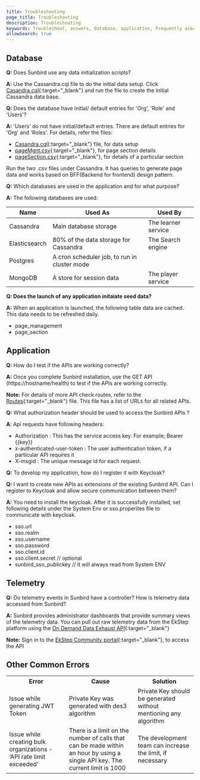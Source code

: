 ```yaml
---
title: Troubleshooting
page_title: Troubleshooting
description: Troubleshooting
keywords: Troubleshoot, answers, Database, application, Frequently asked questions, 'FAQ, questions'
allowSearch: true
---
```

## Database

**Q:** Does Sunbird use any data initialization scripts?

**A:** Use the Cassandra.cql file to do the initial data setup. 
Click [Casandra.cql](https://github.com/project-sunbird/sunbird-lms-mw/blob/master/service/src/main/resources/cassandra.cql){:target="_blank"} and run the file to create the initial Cassandra data base.

**Q:**  Does the database have initial/ default entries for 'Org', 'Role' and 'Users'?

**A:**  'Users' do not have initial/default entries. There are default entries for 'Org' and 'Roles'. 
For details, refer the files:

+ [Casandra.cql](https://github.com/project-sunbird/sunbird-lms-mw/blob/master/service/src/main/resources/cassandra.cql){:target="_blank"} file, for data setup
+ [pageMgnt.csv](https://github.com/project-sunbird/sunbird-lms-mw/blob/master/actors/src/main/resources/pageMgmt.csv){:target="_blank"}, for page section details
+ [pageSection.csv](https://github.com/project-sunbird/sunbird-lms-mw/blob/master/actors/src/main/resources/pageSection.csv){:target="_blank"}, for details of a particular section
     
Run the two .csv files under Cassandra. It has queries to generate page data and works based on BFF(Backend for frontend) design pattern.

**Q:**  Which databases are used in the application and for what purpose?

**A:** The following databases are used: 

Name | Used As     | Used By
---- |-------------|--------
Cassandra |Main database storage  |The learner service
Elasticsearch  |  80% of the data storage for Cassandra     | The Search engine 
Postgres  |A cron scheduler job, to run in cluster mode     |
MongoDB   |A store for session data     |The player service
 
**Q:  Does the launch of any application initaiate seed data?**

**A:** When an application is launched, the following table data are cached. This data needs to be refreshed daily. 

- page_management 
- page_section

## Application 

**Q:** How do I test if the APIs are working correctly?

**A:**  Once you complete Sunbird installation, use the GET API (https://hostname/health) to test if the APIs are working correctly.

**Note:** For details of more API check routes, refer to the [Routes](https://github.com/project-sunbird/sunbird-lms-service/blob/master/service/conf/routes){:target="_blank"} file. This file has a list of URLs for all related APIs.
 
 **Q:** What authorization header should be used to access the Sunbird APIs ?

**A**:  Api requests have following headers:
   
   + Authorization : This has the service access key. For example; Bearer {{key}}
   + x-authenticated-user-token : The user authentication token, if a particular API requires it
   + X-msgid : The unique message id for each request.
    
 **Q:** To develop my application, how do I register it with Keycloak?
 
 **Q:** I want to create new APIs as extensions of the existing Sunbird API. Can I register to Keycloak and allow secure communication between them? 
 
 **A:**  You need to install the keycloak. After it is successfully installed, set following details under the System Env or sso.properites file to communicate with keycloak.
 
 + sso.url 
 + sso.realm
 + sso.username
 + sso.password 
 + sso.client.id
 + sso.client.secret // optional
 + sunbird_sso_publickey // it will always read from System ENV

## Telemetry

**Q:** Do telemetry events in Sunbird have a controller? How is telemetry data accessed from Sunbird?

**A:** Sunbird provides administrator dashboards that provide summary views of the telemetry data. You can pull out raw telemetry data from the EkStep platform using the [On Demand Data Exhaust API](https://community.ekstep.in/developer-apis/on-demand-data-exhaust-api){:target="_blank"} 

**Note:** Sign in to the [EkStep Community portal](https://community.ekstep.in){:target="_blank"}, to access the API 

## Other Common Errors 

<table>
  <tr>
    <th>Error</th>
    <th>Cause</th>
    <th>Solution</th>
  </tr>
  <tr>
    <td>Issue while generating JWT Token</td>
    <td>Private Key was generated with des3 algorithm</td>
    <td>Private Key should be generated without mentioning any algorithm</td>
  </tr>
  <tr>
    <td>Issue while creating bulk organizations - ‘API rate limit exceeded’
</td>
    <td>There is a limit on the number of calls that can be made within an hour by using a single API key. The current limit is 1000</td>
    <td> The development team can increase the limit, if necessary</td>
  </tr>
</table>
 

